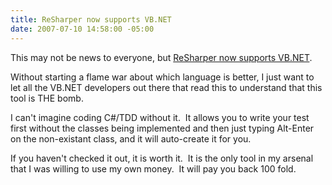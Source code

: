 ```yaml
---
title: ReSharper now supports VB.NET
date: 2007-07-10 14:58:00 -05:00
---
```


This may not be news to everyone, but [ReSharper now supports VB.NET](http://blogs.jetbrains.com/dotnet/2007/07/getting-started-with-resharper-30-and-vbnet-the-basics/).

Without starting a flame war about which language is better, I just want to let all the VB.NET developers out there that read this to understand that this tool is THE bomb.

I can't imagine coding C#/TDD without it.  It allows you to write your test first without the classes being implemented and then just typing Alt-Enter on the non-existant class, and it will auto-create it for you.

If you haven't checked it out, it is worth it.  It is the only tool in my arsenal that I was willing to use my own money.  It will pay you back 100 fold.
